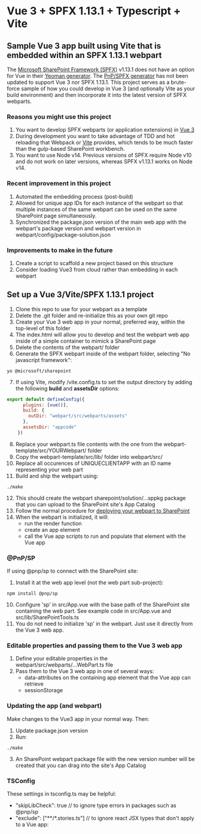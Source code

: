# Vue 3 + SPFX 1.13.1 + Typescript + Vite

## Sample Vue 3 app built using Vite that is embedded within an SPFX 1.13.1 webpart

The [Microsoft SharePoint Framework (SPFX)](https://docs.microsoft.com/en-us/sharepoint/dev/spfx/set-up-your-development-environment) v1.13.1 does not have an option for Vue in their [Yeoman generator](https://docs.microsoft.com/en-us/sharepoint/dev/spfx/toolchain/scaffolding-projects-using-yeoman-sharepoint-generator). The [PnP/SPFX generator](https://pnp.github.io/generator-spfx/#spfx-generator-version) has not been updated to support Vue 3 nor SPFX 1.13.1. This project serves as a brute-force sample of how you could develop in Vue 3 (and optionally Vite as your build environment) and then incorporate it into the latest version of SPFX webparts.


### Reasons you might use this project
1. You want to develop SPFX webparts (or application extensions) in [Vue 3](https://v3.vuejs.org/)
2. During development you want to take advantage of TDD and hot reloading that Webpack or [Vite](https://vitejs.dev/) provides, which tends to be much faster than the gulp-based SharePoint workbench.
3. You want to use Node v14. Previous versions of SPFX require Node v10 and do not work on later versions, whereas SPFX v1.13.1 works on Node v14.


### Recent improvement in this project
1. Automated the embedding process (post-build)
2. Allowed for unique app IDs for each instance of the webpart so that multiple instances of the same webpart can be used on the same SharePoint page simultaneously.
3. Synchronized the package.json version of the main web app with the webpart's package version and webpart version in webpart/config/package-solution.json

### Improvements to make in the future
1. Create a script to scaffold a new project based on this structure
2. Consider loading Vue3 from cloud rather than embedding in each webpart


## Set up a Vue 3/Vite/SPFX 1.13.1 project
1. Clone this repo to use for your webpart as a template
2. Delete the .git folder and re-initialize this as your own git repo
3. Create your Vue 3 web app in your normal, preferred way, within the top-level of this folder
4. The index.html will allow you to develop and test the webpart web app inside of a simple container to mimick a SharePoint page
5. Delete the contents of the webpart/ folder
6. Generate the SPFX webpart inside of the webpart folder, selecting "No javascript framework":
```shell
yo @microsoft/sharepoint
```
7. If using Vite, modify /vite.config.ts to set the output directory by adding the following **build** and **assetsDir** options:
```javascript
export default defineConfig({
	  plugins: [vue()],
	  build: {
	    outDir: "webpart/src/webparts/assets"
	  },
	  assetsDir: "appcode"
	})
```
8. Replace your webpart.ts file contents with the one from the webpart-template/src/YOURWebpart/ folder
9. Copy the webpart-template/src/lib/ folder into webpart/src/
10. Replace all occurences of UNIQUECLIENTAPP with an ID name representing your web part
11. Build and ship the webpart using:
```shell
./make
```
12. This should create the webpart sharepoint/solution/...sppkg package that you can upload to the SharePoint site's App Catalog
13. Follow the normal procedure for [deploying your webpart to SharePoint](https://docs.microsoft.com/en-us/sharepoint/dev/spfx/web-parts/get-started/serve-your-web-part-in-a-sharepoint-page)
14. When the webpart is initialized, it will:
    - run the render function
    - create an app element
    - call the Vue app scripts to run and populate that element with the Vue app


### @PnP/SP
If using @pnp/sp to connect with the SharePoint site:
1. Install it at the web app level (not the web part sub-project):
```shell
npm install @pnp/sp
```
10. Configure 'sp' in src/App.vue with the base path of the SharePoint site containing the web part. See example code in src/App.vue and src/lib/SharePointTools.ts
11. You do not need to initialize 'sp' in the webpart. Just use it directly from the Vue 3 web app.


### Editable properties and passing them to the Vue 3 web app
1. Define your editable properties in the webpart/src/webparts/...WebPart.ts file
2. Pass them to the Vue 3 web app in one of several ways:
    - data-attributes on the containing app element that the Vue app can retrieve
    - sessionStorage


### Updating the app (and webpart)
Make changes to the Vue3 app in your normal way. Then:
1. Update package.json version
2. Run:
```shell
./make
```
3. An SharePoint webpart package file with the new version number will be created that you can drag into the site's App Catalog

### TSConfig
These settings in tsconfig.ts may be helpful:
- "skipLibCheck": true // to ignore type errors in packages such as @pnp/sp
- "exclude": ["**/*.stories.ts"] // to ignore react JSX types that don't apply to a Vue app:
